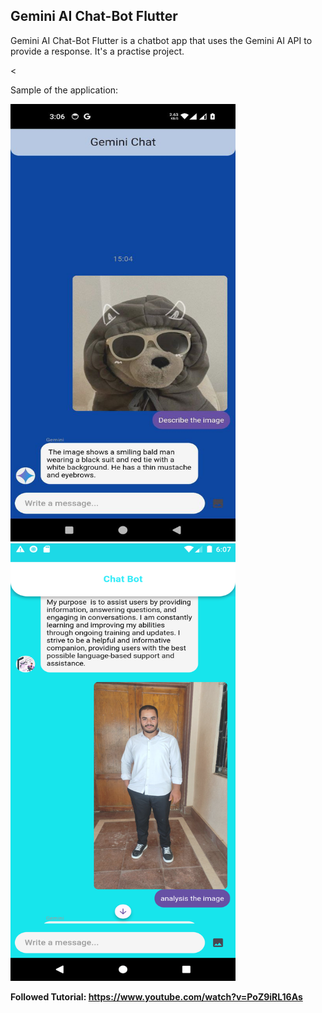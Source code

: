 ## Gemini AI Chat-Bot Flutter

Gemini AI Chat-Bot Flutter is a chatbot app that uses the Gemini AI API to provide a response. It's a practise project. 

<


Sample of the application:
<p float="left">
<img src=".\assets\demopictures\pic3.jpg" width="360" height="700"/>
<img src=".\assets\demopictures\pic2.png" width="360" height="700"/>
</p>

<b>Followed Tutorial: https://www.youtube.com/watch?v=PoZ9iRL16As</b>
